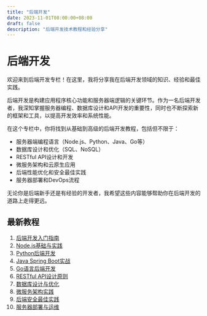 ```yaml
---
title: "后端开发"
date: 2023-11-01T08:00:00+08:00
draft: false
description: "后端开发技术教程和经验分享"
---
```


# 后端开发

欢迎来到后端开发专栏！在这里，我将分享我在后端开发领域的知识、经验和最佳实践。

后端开发是构建应用程序核心功能和服务器端逻辑的关键环节。作为一名后端开发者，我深知掌握服务器编程、数据库设计和API开发的重要性，同时也不断探索新的框架和工具，以提高开发效率和系统性能。

在这个专栏中，你将找到从基础到高级的后端开发教程，包括但不限于：

- 服务器端编程语言（Node.js、Python、Java、Go等）
- 数据库设计和优化（SQL、NoSQL）
- RESTful API设计和开发
- 微服务架构和云原生应用
- 后端性能优化和安全最佳实践
- 服务器部署和DevOps流程

无论你是后端新手还是有经验的开发者，我希望这些内容能够帮助你在后端开发的道路上走得更远。

## 最新教程

1. [后端开发入门指南](/backend/getting-started/)
2. [Node.js基础与实践](/backend/nodejs-basics/)
3. [Python后端开发](/backend/python-backend/)
4. [Java Spring Boot实战](/backend/spring-boot/)
5. [Go语言后端开发](/backend/golang/)
6. [RESTful API设计原则](/backend/restful-api/)
7. [数据库设计与优化](/backend/database-design/)
8. [微服务架构实践](/backend/microservices/)
9. [后端安全最佳实践](/backend/security/)
10. [服务器部署与运维](/backend/deployment/)